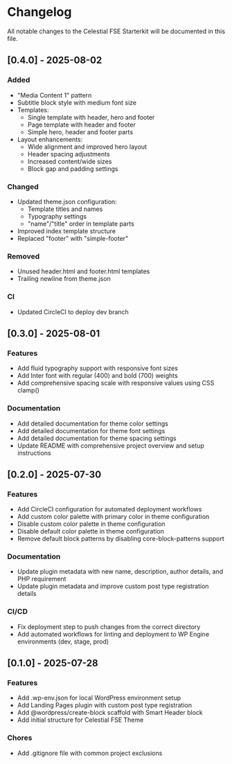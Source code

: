 # Changelog

All notable changes to the Celestial FSE Starterkit will be documented in this file.

## [0.4.0] - 2025-08-02

### Added

- "Media Content 1" pattern
- Subtitle block style with medium font size
- Templates:
    - Single template with header, hero and footer
    - Page template with header and footer
    - Simple hero, header and footer parts
- Layout enhancements:
    - Wide alignment and improved hero layout
    - Header spacing adjustments
    - Increased content/wide sizes
    - Block gap and padding settings

### Changed

- Updated theme.json configuration:
    - Template titles and names
    - Typography settings
    - "name"/"title" order in template parts
- Improved index template structure
- Replaced "footer" with "simple-footer"

### Removed

- Unused header.html and footer.html templates
- Trailing newline from theme.json

### CI

- Updated CircleCI to deploy dev branch
## [0.3.0] - 2025-08-01

### Features

- Add fluid typography support with responsive font sizes
- Add Inter font with regular (400) and bold (700) weights
- Add comprehensive spacing scale with responsive values using CSS clamp()

### Documentation

- Add detailed documentation for theme color settings
- Add detailed documentation for theme font settings
- Add detailed documentation for theme spacing settings
- Update README with comprehensive project overview and setup instructions

## [0.2.0] - 2025-07-30

### Features

- Add CircleCI configuration for automated deployment workflows
- Add custom color palette with primary color in theme configuration
- Disable custom color palette in theme configuration
- Disable default color palette in theme configuration
- Remove default block patterns by disabling core-block-patterns support

### Documentation

- Update plugin metadata with new name, description, author details, and PHP requirement
- Update plugin metadata and improve custom post type registration details

### CI/CD

- Fix deployment step to push changes from the correct directory
- Add automated workflows for linting and deployment to WP Engine environments (dev, stage, prod)

## [0.1.0] - 2025-07-28

### Features

- Add .wp-env.json for local WordPress environment setup
- Add Landing Pages plugin with custom post type registration
- Add @wordpress/create-block scaffold with Smart Header block
- Add initial structure for Celestial FSE Theme

### Chores

- Add .gitignore file with common project exclusions
